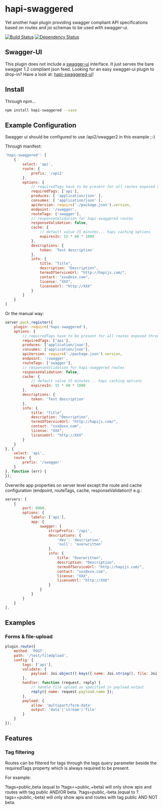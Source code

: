 # hapi-swaggered
Yet another hapi plugin providing swagger compliant API specifications based on routes and joi schemas to be used with swagger-ui. 

[![Build Status](https://travis-ci.org/z0mt3c/hapi-swaggered.png)](https://travis-ci.org/z0mt3c/hapi-swaggered)
[![Dependency Status](https://gemnasium.com/z0mt3c/hapi-swaggered.png)](https://gemnasium.com/z0mt3c/hapi-swaggered)


## Swagger-UI
This plugin does not include a [swagger-ui](https://github.com/wordnik/swagger-ui) interface. It just serves the bare swagger 1.2 compliant json feed. 
Looking for an easy swagger-ui plugin to drop-in? Have a look at: [hapi-swaggered-ui](https://github.com/z0mt3c/hapi-swaggered-ui)!
 
## Install
Through npm...

```bash
npm install hapi-swaggered --save
```

## Example Configuration
Swagger ui should be configured to use /api2/swagger2 in this example ;-)

Through manifest:

```js
'hapi-swaggered': [
    {
        select: 'api',
        route: {
            prefix: '/api2'
        },
        options: {
            // requiredTags have to be present for all routes exposed through hapi-swaggered
            requiredTags: ['api'],
            produces: [ 'application/json' ],
            consumes: [ 'application/json' ],
            apiVersion: require('./package.json').version,
            endpoint: '/swagger',
            routeTags: ['swagger'],
            // responseValidation for hapi-swaggered routes
            responseValidation: false,
            cache: {
                // default value 15 minutes... hapi caching options
                expiresIn: 15 * 60 * 1000
            },
            descriptions: {
                token: 'Test description'
            },
            info: {
                title: "Title",
                description: "Description",
                termsOfServiceUrl: "http://hapijs.com/",
                contact: "xxx@xxx.com",
                license: "XXX",
                licenseUrl: "http://XXX"
            }
        }
    }
]
```

Or the manual way:

```js
server.pack.register({
	plugin: require('hapi-swaggered'),
	options: {
		// requiredTags have to be present for all routes exposed through hapi-swaggered
		requiredTags: ['api'],
		produces: ['application/json'],
		consumes: ['application/json'],
		apiVersion: require('./package.json').version,
		endpoint: '/swagger',
		routeTags: ['swagger'],
		// responseValidation for hapi-swaggered routes
		responseValidation: false,
		cache: {
			// default value 15 minutes... hapi caching options
			expiresIn: 15 * 60 * 1000
		},
		descriptions: {
			token: 'Test description'
		},
		info: {
			title: "Title",
			description: "Description",
			termsOfServiceUrl: "http://hapijs.com/",
			contact: "xxx@xxx.com",
			license: "XXX",
			licenseUrl: "http://XXX"
		}
	}
}, {
	select: 'api',
	route: {
		prefix: '/swagger'
	}
}, function (err) {
});
```

Overwrite app properties on server level except the route and cache configuration (endpoint, routeTags, cache, responseValidation)! e.g.:

```js
servers: [
    {
        port: 8000,
        options: {
            labels: ['api'],
            app: {
                swagger: {
                    stripPrefix: '/api',
                    descriptions: {
                        'dev': 'description',
                        'null': 'overwritten'
                    },
                    info: {
                        title: "Overwritten",
                        description: "Description",
                        termsOfServiceUrl: "http://hapijs.com/",
                        contact: "xxx@xxx.com",
                        license: "XXX",
                        licenseUrl: "http://XXX"
                    }
                }
            }
        }
    }
],
```

## Examples
### Forms & file-upload
```js 
plugin.route({
    method: 'POST',
    path: '/test/fileUpload',
    config: {
        tags: ['api'],
        validate: {
            payload: Joi.object().keys({ name: Joi.string(), file: Joi.any().options({ swaggerType: 'file' }) })
        },
        handler: function (request, reply) {
            // handle file upload as specified in payload.output
            reply({ name: request.payload.name });
        },
        payload: {
            allow: 'multipart/form-data'
            output: 'data'|'stream'|'file'
        }
    }
});
```

## Features
### Tag filtering
Routes can be filtered for tags through the tags query parameter beside the requiredTags property which is always required to be present.

For example:

?tags=public,beta (equal to ?tags=+public,+beta) will only show apis and routes with tag public AND/OR beta.
?tags=public,-beta (equal to ?tags=+public,-beta) will only show apis and routes with tag public AND NOT beta.


